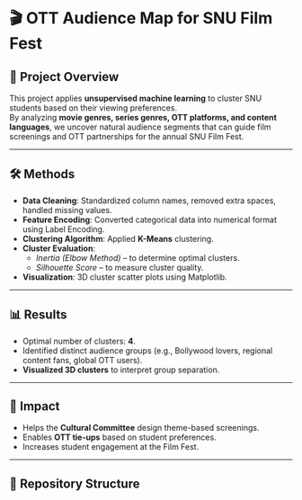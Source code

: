 # 🎬 OTT Audience Map for SNU Film Fest  

## 📌 Project Overview  
This project applies **unsupervised machine learning** to cluster SNU students based on their viewing preferences.  
By analyzing **movie genres, series genres, OTT platforms, and content languages**, we uncover natural audience segments that can guide film screenings and OTT partnerships for the annual SNU Film Fest.  

---

## 🛠️ Methods  
- **Data Cleaning**: Standardized column names, removed extra spaces, handled missing values.  
- **Feature Encoding**: Converted categorical data into numerical format using Label Encoding.  
- **Clustering Algorithm**: Applied **K-Means** clustering.  
- **Cluster Evaluation**:  
  - *Inertia (Elbow Method)* – to determine optimal clusters.  
  - *Silhouette Score* – to measure cluster quality.  
- **Visualization**: 3D cluster scatter plots using Matplotlib.  

---

## 📊 Results  
- Optimal number of clusters: **4**.  
- Identified distinct audience groups (e.g., Bollywood lovers, regional content fans, global OTT users).  
- **Visualized 3D clusters** to interpret group separation.  

---

## 🎯 Impact  
- Helps the **Cultural Committee** design theme-based screenings.  
- Enables **OTT tie-ups** based on student preferences.  
- Increases student engagement at the Film Fest.  

---

## 📂 Repository Structure  
